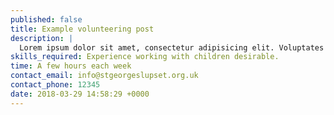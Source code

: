 ```yaml
---
published: false
title: Example volunteering post
description: |
  Lorem ipsum dolor sit amet, consectetur adipisicing elit. Voluptates magni accusantium amet quisquam maxime, officiis sit beatae eveniet mollitia tenetur sequi hic alias tempore iure a cumque atque unde quae.
skills_required: Experience working with children desirable.
time: A few hours each week
contact_email: info@stgeorgeslupset.org.uk
contact_phone: 12345
date: 2018-03-29 14:58:29 +0000
---
```

